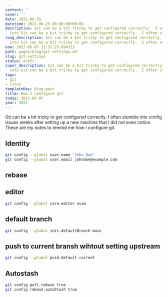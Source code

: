 ```yaml
---
content: ''
cover: ''
date: 2021-06-25
datetime: 2021-06-25 00:00:00+00:00
description: Git can be a bit tricky to get configured correctly.  I often stumble
  into Git can be a bit tricky to get configured correctly.  I often stumble into
long_description: Git can be a bit tricky to get configured correctly.  I often stumble
  into Git can be a bit tricky to get configured correctly.  I often stumble into
now: 2022-05-07 21:32:25.894312
path: pages/blog/git-settings.md
slug: git-settings
status: draft
super_description: Git can be a bit tricky to get configured correctly.  I often stumble
  into Git can be a bit tricky to get configured correctly.  I often stumble into
tags:
- git
- linux
templateKey: blog-post
title: How I configure git
today: 2022-05-07
year: 2021
---
```


Git can be a bit tricky to get configured correctly.  I often stumble into
config issues weeks after setting up a new machine that I did not even notice.
These are my notes to remind me how I configure git.

## Identity

``` bash
git config --global user.name "John Doe"
git config --global user.email johndoe@example.com
```

## rebase


## editor


``` bash
git config --global core.editor nvim
```


## default branch


``` bash
git config --global init.defaultBranch main
```

## push to current bransh wihtout setting upstream

``` bash
git config --global push.default current
```

## Autostash

``` bash
git config pull.rebase true
git config rebase.autoStash true
```